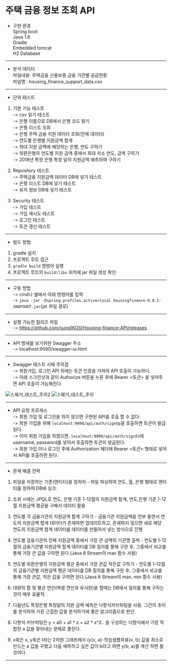 # 주택 금융 정보 조회 API  


- 구현 환경  
Spring boot  
Java 1.8  
Gradle  
Embedded tomcat  
H2 Database  

--- 

- 분석 데이터  
파일내용: 주택금융 신용보증 금융 기관별 공급현황  
파일명 : housing_finance_support_data.csv  

---

- 단위 테스트  
1. 기본 기능 테스트  
-> csv 읽기 테스트  
-> 은행 이름으로 DB에서 은행 코드 찾기  
-> 은행 리스트 조회  
-> 은행 주택 금융 지원 데이터 조회(전체 데이터)  
-> 연도별 은행별 지원금액 합계  
-> 최대 지원 금액에 해당하는 은행, 연도 구하기  
-> 외환은행의 연도별 지원 금액 중에서 최대 치소 연도, 금액 구하기  
-> 2018년 특정 은행 특정 달의 지원금액 예측하여 구하기  

2. Repository 테스트  
-> 주택금융 지원금액 데이터 DB에 넣기 테스트  
-> 은행 리스트 DB에 넣기 테스트  
-> 유저 정보 DB에 넣기 테스트  


3. Security 테스트  
-> 가입 테스트  
-> 가입 재시도 테스트  
-> 로그인 테스트  
-> 토큰 갱신 테스트  

---  

- 빌드 방법  
1. gradle 설치  
2. 프로젝트 루트 접근  
3. `gradle build` 명령어 실행  
4. 프로젝트 루트의 `build\libs` 위치에 jar 파일 생성 확인  

---  

- 구동 방법  
-> cmd나 쉘에서 아래 명령어를 입력  
-> `java -jar -Dspring.profiles.active=local housingfinance-0.0.1-SNAPSHOT.jar`(jar 파일 경로)  

---  

- 실행 가능한 릴리즈 파일  
-> https://github.com/sung9020/Housing-finance-API/releases  

---  

- API 명세를 보기위한 Swagger 주소  
-> localhost:9090/swagger-ui.html   

---  

- Swagger 테스트 시에 주의점  
-> 회원가입, 로그인 API 외에는 토큰 인증을 거쳐야 API 호출이 가능하다.  
-> 아래 스크린샷과 같이 Authorize 버튼을 누른 후에 Bearer <토큰> 을 넣어주면 API 호출이 가능해진다.  

![스웨거_테스트_주의2](https://user-images.githubusercontent.com/38482334/55668519-52e3ff80-58a6-11e9-9978-86185282aac2.JPG)
![스웨거_테스트_주의](https://user-images.githubusercontent.com/38482334/55641662-642afe80-5809-11e9-99e0-cb57e8937cfe.JPG)  

---  

- API 요청 프로세스  
-> 회원 가입 및 로그인을 하지 않으면 구현된 API를 호출 할 수 없다.  
-> 회원 가입을 위해 `localhost:9090/api/auth/signUp`을 호출하면 토큰이 발급된다.  
-> 이미 회원 가입을 하였으면, `localhost:9090/api/auth/signIn`에 username, password를 넣어서 호출하면 토큰이 발급된다.  
-> 회원 가입 이나 로그인 후에 Authorization 헤더에 Bearer <토큰> 형태로 넣어서 API를 호출하면 된다.  

---  

- 문제 해결 전략   
1. 파일을 저장하는 기준(엔티티)을 정하자 - 파일 파싱하여 연도, 월, 은행 형태로 엔티티를 정하여 DB에 싱크.  

2. 조회 시에는 JPQL로 연도, 은행 기준 1-12월의 지원금액 합계, 연도,은행 기준 1-12월 지원금액 평균을 구해서 데이터 활용   

3. 연도별 각 금융기관의 지원금액 합계 구하기 - 금융기관 지원금액을 전부 돌면서 연도의 지원금액 합계 데이터가 존재하면 업데이트하고, 존재하지 않으면 새로 해당 연도의 지원금액 합계 데이터를 데이터를 만들어서 넣는 방식으로 진행   

4. 연도별 금융기관의 전체 지원금액 중에서 가장 큰 금액의 기관명 출력 - 연도별 1-12월의 금융기관별 지원금액 합계 데이터를 DB 질의를 통해 구한 후, 그중에서 비교를 통해 가장 큰 값을 구하면 된다.(Java 8 Stream의 max 함수 사용)   

5. 연도별 외환은행의 지원금액 평균 중에서 가장 큰값 작은값 구하기 - 연도별 1-12월의 금융기관별 지원금액 평균 데이터를 DB 질의를 통해 구한 후, 그중에서 비교를 통해 가장 큰값, 작은 값을 구하면 된다.(Java 8 Stream의 max, min 함수 사용)   
 
6. 대량의 합 및 평균 연산(엑셀 연산과 유사한)을 할때는 DB에서 질의를 통해 구하는 것이 매우 효율적.  

7. 다음년도 특정은행 특정달의 지원 금액 예측은 다항식커브피팅을 사용. 그간의 추이를 분석하여 가장 근접한 값을 분석하기에 좋은 알고리즘으로 판단.  

8. 다항식 커브피팅은 y = a0 + a1 * x + a2 * x^2.. 을 구성하는 다항식에서 가장 적합한 a 값을 찾아내는 문제로 풀린다.  

9. x축은 x, y축은 t라는 2차원 그래프에서 (y(x, a)-학습샘플좌표(x, t)) 값을 최소로 만드는 a 값을 구했고 다음 예측하고 싶은 값이 b라고 하면 y(b, a)를 계산 하면 될 것이다.  

---

